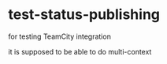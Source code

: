 # test-status-publishing
for testing TeamCity integration

it is supposed to be able to do multi-context
